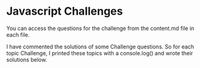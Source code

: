 # Javascript Challenges

You can access the questions for the challenge from the content.md file in each file.

I have commented the solutions of some Challenge questions. So for each topic Challenge, I printed these topics with a console.log() and wrote their solutions below.
